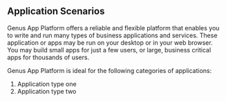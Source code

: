 ## Application Scenarios
Genus App Platform offers a reliable and flexible platform that enables you to write and run many types of business applications and services. These application or apps may be run on your desktop or in your web browser. You may build small apps for just a few users, or large, business critical apps for thousands of users.

Genus App Platform is ideal for the following categories of applications:
1. Application type one
2. Application type two
